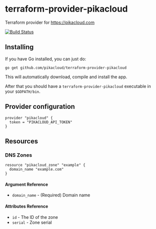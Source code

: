 # terraform-provider-pikacloud
Terraform provider for https://pikacloud.com

[![Build Status](https://travis-ci.org/pikacloud/terraform-provider-pikacloud.svg?branch=master)](https://travis-ci.org/pikacloud/terraform-provider-pikacloud)

## Installing

If you have Go installed, you can just do:
```
go get github.com/pikacloud/terraform-provider-pikacloud
```
This will automatically download, compile and install the app.

After that you should have a `terraform-provider-pikacloud` executable in your `$GOPATH/bin`.

## Provider configuration

```
provider "pikacloud" {
  token = "PIKACLOUD_API_TOKEN"
}
```

## Resources

### DNS Zones

```
resource "pikacloud_zone" "example" {
  domain_name "example.com"
}
```
#### Argument Reference

- `domain_name` - (Required) Domain name

#### Attributes Reference

- `id` - The ID of the zone
- `serial` - Zone serial
